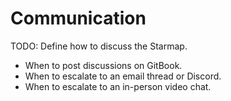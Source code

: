 # Communication

TODO: Define how to discuss the Starmap.

- When to post discussions on GitBook.
- When to escalate to an email thread or Discord.
- When to escalate to an in-person video chat.

